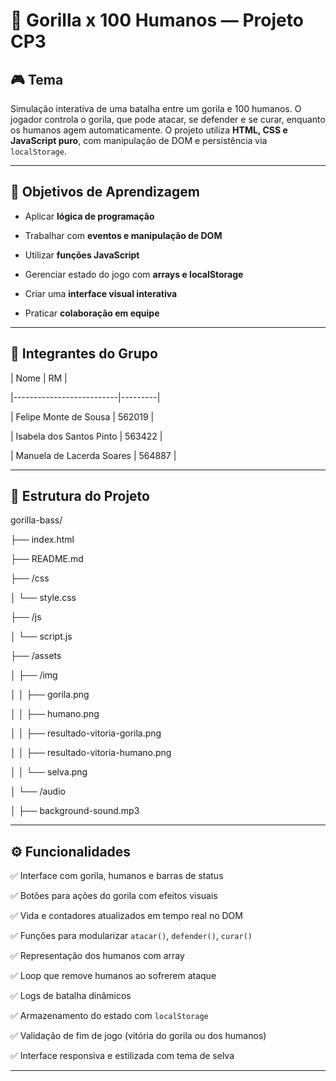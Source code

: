 # 🦍 Gorilla x 100 Humanos — Projeto CP3
 
## 🎮 Tema

Simulação interativa de uma batalha entre um gorila e 100 humanos. O jogador controla o gorila, que pode atacar, se defender e se curar, enquanto os humanos agem automaticamente. O projeto utiliza **HTML, CSS e JavaScript puro**, com manipulação de DOM e persistência via `localStorage`.
 
---
 
## 🧠 Objetivos de Aprendizagem
 
- Aplicar **lógica de programação**

- Trabalhar com **eventos e manipulação de DOM**

- Utilizar **funções JavaScript**

- Gerenciar estado do jogo com **arrays e localStorage**

- Criar uma **interface visual interativa**

- Praticar **colaboração em equipe**
 
---
 
## 👥 Integrantes do Grupo
 
| Nome                     | RM      |

|--------------------------|---------|

| Felipe Monte de Sousa    | 562019  |

| Isabela dos Santos Pinto | 563422  |

| Manuela de Lacerda Soares | 564887 |
 
---
 
## 📁 Estrutura do Projeto
 
gorilla-bass/

├── index.html

├── README.md

├── /css

│ └── style.css

├── /js

│ └── script.js

├── /assets

│ ├── /img

│ │ ├── gorila.png

│ │ ├── humano.png

│ │ ├── resultado-vitoria-gorila.png

│ │ ├── resultado-vitoria-humano.png

│ │ └── selva.png

│ └── /audio

│ ├── background-sound.mp3
 
---
 
## ⚙️ Funcionalidades
 
✅ Interface com gorila, humanos e barras de status  

✅ Botões para ações do gorila com efeitos visuais  

✅ Vida e contadores atualizados em tempo real no DOM  

✅ Funções para modularizar `atacar()`, `defender()`, `curar()`  

✅ Representação dos humanos com array  

✅ Loop que remove humanos ao sofrerem ataque  

✅ Logs de batalha dinâmicos  

✅ Armazenamento do estado com `localStorage`  

✅ Validação de fim de jogo (vitória do gorila ou dos humanos)  

✅ Interface responsiva e estilizada com tema de selva  
 
---

 